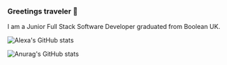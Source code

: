 ### Greetings traveler 👋

I am a Junior Full Stack Software Developer graduated from Boolean UK.

![Alexa's GitHub stats](https://github-readme-stats.vercel.app/api?username=alexamaingard&show_icons=true&theme=dracula)

![Anurag's GitHub stats](https://github-readme-stats.vercel.app/api?username=alexamaingard&show_icons=true)
